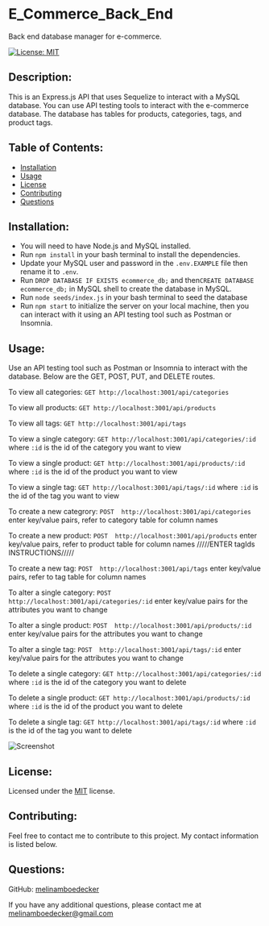 # E_Commerce_Back_End
Back end database manager for e-commerce.  

[![License: MIT](https://img.shields.io/badge/License-MIT-yellow.svg)](https://opensource.org/licenses/MIT) 

## Description: 
This is an Express.js API that uses Sequelize to interact with a MySQL database. You can use API testing tools to interact with the e-commerce database. The database has tables for products, categories, tags, and product tags.

## Table of Contents: 
* [Installation](#installation)
* [Usage](#usage) 
* [License](#license) 
* [Contributing](#contributing) 
* [Questions](#questions) 

## Installation: 
* You will need to have Node.js and MySQL installed. 
* Run ```npm install``` in your bash terminal to install the dependencies.
* Update your MySQL user and password in the ``` .env.EXAMPLE ``` file then rename it to ``` .env ```. 
* Run ```DROP DATABASE IF EXISTS ecommerce_db;``` and then```CREATE DATABASE ecommerce_db;``` in MySQL shell to create the database in MySQL. 
* Run ```node seeds/index.js``` in your bash terminal to seed the database
* Run ```npm start``` to initialize the server on your local machine, then you can interact with it using an API testing tool such as Postman or Insomnia.  

## Usage: 
  
Use an API testing tool such as Postman or Insomnia to interact with the database.  Below are the GET, POST, PUT, and DELETE routes.  

To view all categories:
```GET http://localhost:3001/api/categories```

To view all products:
```GET http://localhost:3001/api/products```

To view all tags:
```GET http://localhost:3001/api/tags```

To view a single category:
```GET http://localhost:3001/api/categories/:id```
where ```:id``` is the id of the category you want to view

To view a single product: 
```GET http://localhost:3001/api/products/:id```
where ```:id``` is the id of the product you want to view

To view a single tag:
```GET http://localhost:3001/api/tags/:id```
where ```:id``` is the id of the tag you want to view

To create a new categrory:
```POST  http://localhost:3001/api/categories```
enter key/value pairs, refer to category table for column names


To create a new product:
```POST  http://localhost:3001/api/products```
enter key/value pairs, refer to product table for column names
/////ENTER tagIds INSTRUCTIONS/////

To create a new tag:
```POST  http://localhost:3001/api/tags```
enter key/value pairs, refer to tag table for column names

To alter a single category:
```POST  http://localhost:3001/api/categories/:id```
enter key/value pairs for the attributes you want to change

To alter a single product:
```POST  http://localhost:3001/api/products/:id```
enter key/value pairs for the attributes you want to change

To alter a single tag:
```POST  http://localhost:3001/api/tags/:id```
enter key/value pairs for the attributes you want to change


To delete a single category:
```GET http://localhost:3001/api/categories/:id```
where ```:id``` is the id of the category you want to delete

To delete a single product:
```GET http://localhost:3001/api/products/:id```
where ```:id``` is the id of the product you want to delete

To delete a single tag:
```GET http://localhost:3001/api/tags/:id```
where ```:id``` is the id of the tag you want to delete

![Screenshot](assets/e_commerce_backend.gif)


## License: 
Licensed under the [MIT](https://opensource.org/licenses/MIT) license. 

## Contributing: 
Feel free to contact me to contribute to this project. My contact information is listed below.

## Questions: 
GitHub: [melinamboedecker](https://github.com/melinamboedecker) 

If you have any additional questions, please contact me at melinamboedecker@gmail.com